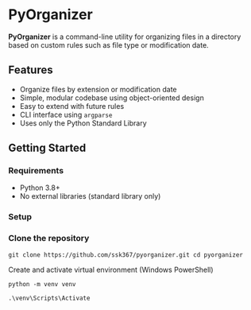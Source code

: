 # PyOrganizer

**PyOrganizer** is a command-line utility for organizing files in a directory based on custom rules such as file type or modification date.

## Features

- Organize files by extension or modification date
- Simple, modular codebase using object-oriented design
- Easy to extend with future rules
- CLI interface using `argparse`
- Uses only the Python Standard Library

## Getting Started

### Requirements

- Python 3.8+
- No external libraries (standard library only)

### Setup

### Clone the repository

`git clone https://github.com/ssk367/pyorganizer.git cd pyorganizer`

Create and activate virtual environment (Windows PowerShell)

`python -m venv venv`

`.\venv\Scripts\Activate`
